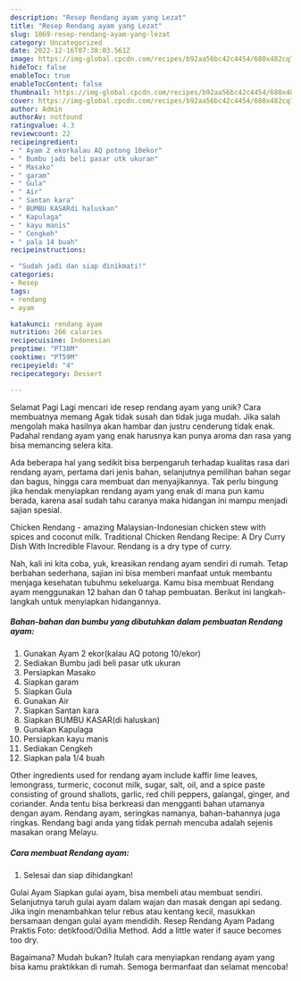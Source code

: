 ```yaml
---
description: "Resep Rendang ayam yang Lezat"
title: "Resep Rendang ayam yang Lezat"
slug: 1069-resep-rendang-ayam-yang-lezat
category: Uncategorized
date: 2022-12-16T07:38:03.561Z
image: https://img-global.cpcdn.com/recipes/b92aa56bc42c4454/680x482cq70/rendang-ayam-foto-resep-utama.jpg
hideToc: false
enableToc: true
enableTocContent: false
thumbnail: https://img-global.cpcdn.com/recipes/b92aa56bc42c4454/680x482cq70/rendang-ayam-foto-resep-utama.jpg
cover: https://img-global.cpcdn.com/recipes/b92aa56bc42c4454/680x482cq70/rendang-ayam-foto-resep-utama.jpg
author: Admin
authorAv: notfound
ratingvalue: 4.3
reviewcount: 22
recipeingredient:
- " Ayam 2 ekorkalau AQ potong 10ekor"
- " Bumbu jadi beli pasar utk ukuran"
- " Masako"
- " garam"
- " Gula"
- " Air"
- " Santan kara"
- " BUMBU KASARdi haluskan"
- " Kapulaga"
- " kayu manis"
- " Cengkeh"
- " pala 14 buah"
recipeinstructions:

- "Sudah jadi dan siap dinikmati!"
categories:
- Resep
tags:
- rendang
- ayam

katakunci: rendang ayam 
nutrition: 266 calories
recipecuisine: Indonesian
preptime: "PT38M"
cooktime: "PT59M"
recipeyield: "4"
recipecategory: Dessert

---
```



Selamat Pagi Lagi mencari ide resep rendang ayam yang unik? Cara membuatnya memang Agak tidak susah dan tidak juga mudah. Jika salah mengolah maka hasilnya akan hambar dan justru cenderung tidak enak. Padahal rendang ayam yang enak harusnya kan punya aroma dan rasa yang bisa memancing selera kita.


Ada beberapa hal yang sedikit bisa berpengaruh terhadap kualitas rasa dari rendang ayam, pertama dari jenis bahan, selanjutnya pemilihan bahan segar dan bagus, hingga cara membuat dan menyajikannya. Tak perlu bingung jika hendak menyiapkan rendang ayam yang enak di mana pun kamu berada, karena asal sudah tahu caranya maka hidangan ini mampu menjadi sajian spesial.

Chicken Rendang - amazing Malaysian-Indonesian chicken stew with spices and coconut milk. Traditional Chicken Rendang Recipe: A Dry Curry Dish With Incredible Flavour. Rendang is a dry type of curry.


Nah, kali ini kita coba, yuk, kreasikan rendang ayam sendiri di rumah. Tetap berbahan sederhana, sajian ini bisa memberi manfaat untuk membantu menjaga kesehatan tubuhmu sekeluarga. Kamu bisa membuat Rendang ayam menggunakan 12 bahan dan 0 tahap pembuatan. Berikut ini langkah-langkah untuk menyiapkan hidangannya.

<!--inarticleads1-->

##### Bahan-bahan dan bumbu yang dibutuhkan dalam pembuatan Rendang ayam:

1. Gunakan  Ayam 2 ekor(kalau AQ potong 10/ekor)
1. Sediakan  Bumbu jadi beli pasar utk ukuran
1. Persiapkan  Masako
1. Siapkan  garam
1. Siapkan  Gula
1. Gunakan  Air
1. Siapkan  Santan kara
1. Siapkan  BUMBU KASAR(di haluskan)
1. Gunakan  Kapulaga
1. Persiapkan  kayu manis
1. Sediakan  Cengkeh
1. Siapkan  pala 1/4 buah


Other ingredients used for rendang ayam include kaffir lime leaves, lemongrass, turmeric, coconut milk, sugar, salt, oil, and a spice paste consisting of ground shallots, garlic, red chili peppers, galangal, ginger, and coriander. Anda tentu bisa berkreasi dan mengganti bahan utamanya dengan ayam. Rendang ayam, seringkas namanya, bahan-bahannya juga ringkas. Rendang bagi anda yang tidak pernah mencuba adalah sejenis masakan orang Melayu. 

<!--inarticleads2-->

##### Cara membuat Rendang ayam:


1. Selesai dan siap dihidangkan!

Gulai Ayam Siapkan gulai ayam, bisa membeli atau membuat sendiri. Selanjutnya taruh gulai ayam dalam wajan dan masak dengan api sedang. Jika ingin menambahkan telur rebus atau kentang kecil, masukkan bersamaan dengan gulai ayam mendidih. Resep Rendang Ayam Padang Praktis Foto: detikfood/Odilia Method. Add a little water if sauce becomes too dry. 

Bagaimana? Mudah bukan? Itulah cara menyiapkan rendang ayam yang bisa kamu praktikkan di rumah. Semoga bermanfaat dan selamat mencoba!
